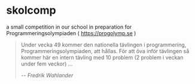 # skolcomp
a small competition in our school in preparation for Programmeringsolympiaden ( https://progolymp.se )

> Under vecka 49 kommer den nationella tävlingen i programmering, Programmeringsolympiaden, att hållas. För att öva inför tävlingen så kommer här en intern tävling med 10 problem (2 problem i veckan under fem veckor) ...
>
> -- <cite>Fredrik Wahlander</cite>
